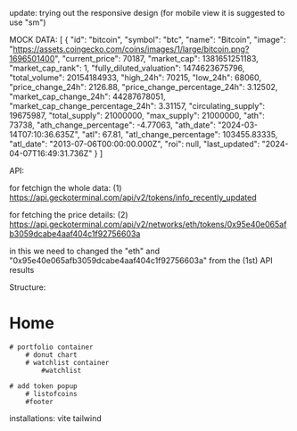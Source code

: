 update:
trying out the responsive design (for mobile view it is suggested to use "sm")


MOCK DATA:
[
  {
    "id": "bitcoin",
    "symbol": "btc",
    "name": "Bitcoin",
    "image": "<https://assets.coingecko.com/coins/images/1/large/bitcoin.png?1696501400>",
    "current_price": 70187,
    "market_cap": 1381651251183,
    "market_cap_rank": 1,
    "fully_diluted_valuation": 1474623675796,
    "total_volume": 20154184933,
    "high_24h": 70215,
    "low_24h": 68060,
    "price_change_24h": 2126.88,
    "price_change_percentage_24h": 3.12502,
    "market_cap_change_24h": 44287678051,
    "market_cap_change_percentage_24h": 3.31157,
    "circulating_supply": 19675987,
    "total_supply": 21000000,
    "max_supply": 21000000,
    "ath": 73738,
    "ath_change_percentage": -4.77063,
    "ath_date": "2024-03-14T07:10:36.635Z",
    "atl": 67.81,
    "atl_change_percentage": 103455.83335,
    "atl_date": "2013-07-06T00:00:00.000Z",
    "roi": null,
    "last_updated": "2024-04-07T16:49:31.736Z"
  }
]


API:

for fetchign the whole data:
(1)
https://api.geckoterminal.com/api/v2/tokens/info_recently_updated


for fetching the price details:
(2)
https://api.geckoterminal.com/api/v2/networks/eth/tokens/0x95e40e065afb3059dcabe4aaf404c1f92756603a

in this we need to changed the "eth" and "0x95e40e065afb3059dcabe4aaf404c1f92756603a" from the (1st) API results 

Structure:
  
# Home
    # portfolio container
        # donut chart
        # watchlist container
            #watchlist

    # add token popup
        # listofcoins
        #footer








installations:
vite
tailwind





 <!-- issue created token  -->

<!-- from API-1 -->
<!-- 
 {
      "id": "polygon_pos_0x9e7e2c71463e4ba32f79826d7edf6393dca28915",
      "type": "token",
      "attributes": {
        "address": "0x9e7e2c71463e4ba32f79826d7edf6393dca28915",
        "name": "Nakama Coin",
        "symbol": "NAKAMA",
        "decimals": 18,
        "image_url": "https://assets.geckoterminal.com/zllri8933kzpomm92tojzlv2s9kh",
        "coingecko_coin_id": null,
        "websites": [
          "https://nakama-coin.github.io/nakama-coin",
          "https://nakama-coin.com"
        ],
        "discord_url": "https://discord.gg/ahuVrNCd",
        "telegram_handle": "NakamaCoin",
        "twitter_handle": "Nakama_Coin",
        "description": "The first anime cryptocurrency that rewards social connections. Named after 仲間 (nakama/friendship), we're building an economy where your anime community has real value. Features: friend rewards, group discounts, creator tipping. Live on Polygon. Transform how 800M+ anime fans connect and transact.",
        "gt_score": 58.4097247706422,
        "metadata_updated_at": "2025-09-10T11:08:17Z"
      },
      "relationships": {
        "network": {
          "data": {
            "id": "polygon_pos",
            "type": "network"
          }
        }
      }
    }, -->

